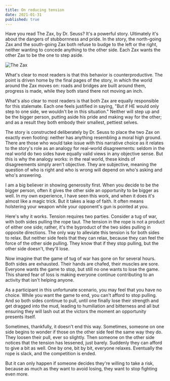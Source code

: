 ```yaml
---
title: On reducing tension
date: 2021-01-31
published: true
---
```


Have you read The Zax, by Dr. Seuss? It's a powerful story. Ultimately it's about the dangers of stubbornness and pride. In the story, the north-going Zax and the south-going Zax both refuse to budge to the left or the right, neither wanting to concede anything to the other side. Each Zax wants the other Zax to be the one to step aside.

![The Zax](/images/zax.jpg)

What's clear to most readers is that this behavior is counterproductive. The point is driven home by the final pages of the story, in which the world around the Zax moves on: roads and bridges are built around them, progress is made, while they both stand there not moving an inch.

What's also clear to most readers is that both Zax are equally responsible for this stalemate. Each one feels justified in saying, "But if HE would only step to one side, we wouldn't be in this situation." Neither will step up and be the bigger person, putting aside his pride and making way for the other; and as a result they both embody their smallest, pettiest selves.

The story is constructed deliberately by Dr. Seuss to place the two Zax on exactly even footing: neither has anything resembling a moral high ground. There are those who would take issue with this narrative choice as it relates to the story's role as an analogy for real-world disagreements: seldom in the real world do two sides have equally valid views in any objective sense. But this is why the analogy works: in the real world, these kinds of disagreements simply aren't objective. They are subjective, meaning the question of who is right and who is wrong will depend on who's asking and who's answering.

I am a big believer in showing generosity first. When you decide to be the bigger person, often it gives the other side an opportunity to be bigger as well. In my own experience, I have seen this work, and when it does it's almost like a magic trick. But it takes a leap of faith. It often means holstering your weapon while your opponent's gun is pointed at you.

Here's why it works. Tension requires two parties. Consider a tug of war, with both sides pulling the rope taut. The tension in the rope is not a product of either one side; rather, it's the byproduct of the two sides pulling in opposite directions. The only way to alleviate this tension is for both sides to relax. But neither side feels that they can relax, because they can feel the force of the other side pulling. They know that if they stop pulling, but the other side doesn't, they'll lose.

Now imagine that the game of tug of war has gone on for several hours. Both sides are exhausted. Their hands are chafed, their muscles are sore. Everyone wants the game to stop, but still no one wants to lose the game. This shared fear of loss is making everyone continue contributing to an activity that isn't helping anyone.

As a participant in this unfortunate scenario, you may feel that you have no choice. While you want the game to end, you can't afford to stop pulling. And so both sides continue to pull, until one finally lose their strength and get dragged into the mud, leading to humiliation and bitterness and all but ensuring they will lash out at the victors the moment an opportunity presents itself.

Sometimes, thankfully, it doesn't end this way. Sometimes, someone on one side begins to wonder if those on the other side feel the same way they do. They loosen their pull, ever so slightly. Then someone on the other side notices that the tension has lessened, just barely. Suddenly they can afford to give a bit as well. One by one, bit by bit, everyone relaxes. Eventually the rope is slack, and the competition is ended.

But it can only happen if someone decides they're willing to take a risk, because as much as they want to avoid losing, they want to stop fighting even more.
